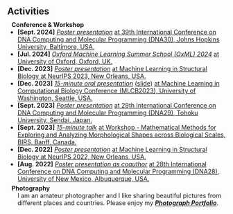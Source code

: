<h2 id="activity" style="margin: 2px 0px 10px;"> Activities</h2>


<h4 style="margin:0 10px 0;">Conference & Workshop</h4>

<ul style="margin:0 0 5px;">

  <li><strong>[Sept. 2024]</strong> <a href="../assets/files/mismatch_DNA30_poster.pdf"><autocolor><i>Poster presentation</i></autocolor></a> <a href="https://www.dna30.org"><autocolor>at 39th International Conference on DNA Computing and Molecular Programming (DNA30), Johns Hopkins University, Baltimore, USA.</autocolor></a></li>

  <li><strong>[Jul. 2024]</strong> <a href="https://www.oxfordml.school"><autocolor><i>Oxford Machine Learning Summer School (OxML) 2024</i></autocolor></a> <a href="https://www.ox.ac.uk/"><autocolor>at University of Oxford, Oxford, UK.</autocolor></a></li>

  <li><strong>[Dec. 2023]</strong> <a href="https://neurips.cc/media/PosterPDFs/NeurIPS%202023/77457.png?t=1702583742.4005952"><autocolor><i>Poster presentation</i></autocolor></a> <a href="https://www.mlsb.io/"><autocolor>at Machine Learning in Structural Biology at NeurIPS 2023, New Orleans, USA.</autocolor></a></li>

  <li><strong>[Dec. 2023]</strong> <a href="https://www.youtube.com/watch?v=3yYUaiL8THk"><autocolor><i>15-minute oral presentation</i></autocolor></a> <a href="../assets/files/MLCB-oral-ViDa-Chenwei.pdf"><autocolor>(slide)</autocolor></a> <a href="https://sites.google.com/cs.washington.edu/mlcb2023/"><autocolor>at Machine Learning in Computational Biology Conference (MLCB2023), University of Washington, Seattle, USA.</autocolor></a></li>

  <li><strong>[Sept. 2023]</strong> <a href="../assets/files/vida_DNA29_poster.pdf"><autocolor><i>Poster presentation</i></autocolor></a> <a href="https://dna29.org/"><autocolor>at 29th International Conference on DNA Computing and Molecular Programming (DNA29), Tohoku University, Sendai, Japan.</autocolor></a></li>

  <li><strong>[Sept. 2023]</strong> <a href="https://www.birs.ca/events/2023/5-day-workshops/23w5142/videos/watch/202309071601-Zhang.html"><autocolor><i>15-minute talk</i></autocolor></a> <a href="https://www.birs.ca/events/2023/5-day-workshops/23w5142"><autocolor>at Workshop - Mathematical Methods for Exploring and Analyzing Morphological Shapes across Biological Scales, BIRS, Banff, Canada.</autocolor></a></li>

  <li><strong>[Dec. 2022]</strong> <a href="https://neurips.cc/media/PosterPDFs/NeurIPS%202022/59044.png?t=1669169245.3355224"><autocolor><i>Poster presentation</i></autocolor></a> <a href="https://www.mlsb.io/index_2022.html"><autocolor>at Machine Learning in Structural Biology at NeurIPS 2022, New Orleans, USA.</autocolor></a></li>
  
  <li><strong>[Aug. 2022]</strong> <a href="../assets/files/move-update_DNA28_poster.pdf"><autocolor><i>Poster presentation as coauthor</i></autocolor></a> <a href="https://dna28.cs.unm.edu/"><autocolor>at 28th International Conference on DNA Computing and Molecular Programming (DNA28), University of New Mexico, Albuquerque, USA.</autocolor></a></li>
</ul>

<h4 style="margin:0 10px 0;">Photography</h4>

<ul style="margin:0 0 20px;">
  I am an amateur photographer and I like sharing beautiful pictures from different places and countries. Please enjoy my
  <a href="https://imgur.com/user/ChenweiZhang/posts"><autocolor><strong><i>Photograph Portfolio</i></strong></autocolor></a>.
</ul>

